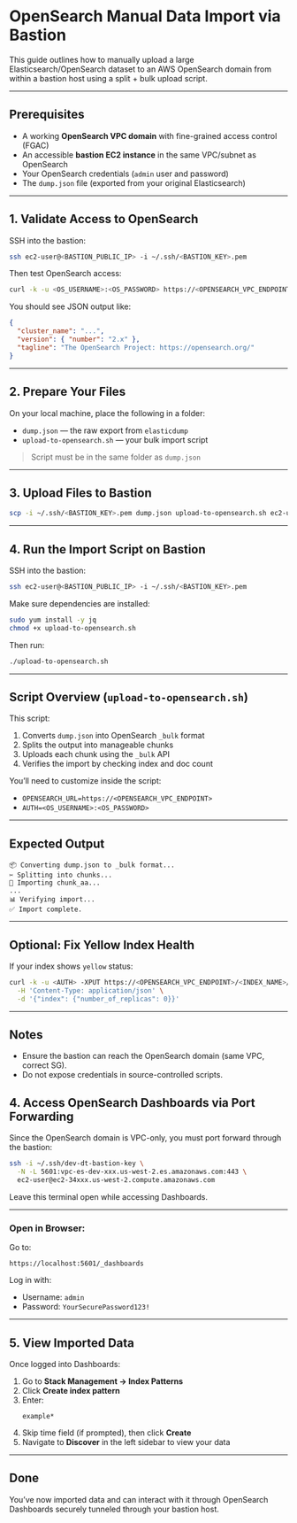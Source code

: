 # OpenSearch Manual Data Import via Bastion

This guide outlines how to manually upload a large Elasticsearch/OpenSearch dataset to an AWS OpenSearch domain from within a bastion host using a split + bulk upload script.

---

## Prerequisites

- A working **OpenSearch VPC domain** with fine-grained access control (FGAC)
- An accessible **bastion EC2 instance** in the same VPC/subnet as OpenSearch
- Your OpenSearch credentials (`admin` user and password)
- The `dump.json` file (exported from your original Elasticsearch)

---

## 1. Validate Access to OpenSearch

SSH into the bastion:

```bash
ssh ec2-user@<BASTION_PUBLIC_IP> -i ~/.ssh/<BASTION_KEY>.pem
```

Then test OpenSearch access:

```bash
curl -k -u <OS_USERNAME>:<OS_PASSWORD> https://<OPENSEARCH_VPC_ENDPOINT>
```

You should see JSON output like:

```json
{
  "cluster_name": "...",
  "version": { "number": "2.x" },
  "tagline": "The OpenSearch Project: https://opensearch.org/"
}
```

---

## 2. Prepare Your Files

On your local machine, place the following in a folder:

- `dump.json` — the raw export from `elasticdump`
- `upload-to-opensearch.sh` — your bulk import script

> Script must be in the same folder as `dump.json`

---

## 3. Upload Files to Bastion

```bash
scp -i ~/.ssh/<BASTION_KEY>.pem dump.json upload-to-opensearch.sh ec2-user@<BASTION_PUBLIC_IP>:~
```

---

## 4. Run the Import Script on Bastion

SSH into the bastion:

```bash
ssh ec2-user@<BASTION_PUBLIC_IP> -i ~/.ssh/<BASTION_KEY>.pem
```

Make sure dependencies are installed:

```bash
sudo yum install -y jq
chmod +x upload-to-opensearch.sh
```

Then run:

```bash
./upload-to-opensearch.sh
```

---

##  Script Overview (`upload-to-opensearch.sh`)

This script:

1. Converts `dump.json` into OpenSearch `_bulk` format
2. Splits the output into manageable chunks
3. Uploads each chunk using the `_bulk` API
4. Verifies the import by checking index and doc count

You’ll need to customize inside the script:
- `OPENSEARCH_URL=https://<OPENSEARCH_VPC_ENDPOINT>`
- `AUTH=<OS_USERNAME>:<OS_PASSWORD>`

---

## Expected Output

```text
📦 Converting dump.json to _bulk format...
✂️ Splitting into chunks...
🚀 Importing chunk_aa...
...
📊 Verifying import...
✅ Import complete.
```

---

## Optional: Fix Yellow Index Health

If your index shows `yellow` status:

```bash
curl -k -u <AUTH> -XPUT https://<OPENSEARCH_VPC_ENDPOINT>/<INDEX_NAME>/_settings \
  -H 'Content-Type: application/json' \
  -d '{"index": {"number_of_replicas": 0}}'
```

---

## Notes

- Ensure the bastion can reach the OpenSearch domain (same VPC, correct SG).
- Do not expose credentials in source-controlled scripts.

## 4. Access OpenSearch Dashboards via Port Forwarding

Since the OpenSearch domain is VPC-only, you must port forward through the bastion:

```bash
ssh -i ~/.ssh/dev-dt-bastion-key \
  -N -L 5601:vpc-es-dev-xxx.us-west-2.es.amazonaws.com:443 \
  ec2-user@ec2-34xxx.us-west-2.compute.amazonaws.com
```

Leave this terminal open while accessing Dashboards.

---

### Open in Browser:

Go to:

```
https://localhost:5601/_dashboards
```

Log in with:

- Username: `admin`
- Password: `YourSecurePassword123!`

---

## 5. View Imported Data

Once logged into Dashboards:

1. Go to **Stack Management → Index Patterns**
2. Click **Create index pattern**
3. Enter:
   ```
   example*
   ```
4. Skip time field (if prompted), then click **Create**
5. Navigate to **Discover** in the left sidebar to view your data

---

## Done

You’ve now imported data and can interact with it through OpenSearch Dashboards securely tunneled through your bastion host.

